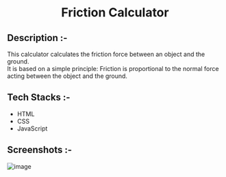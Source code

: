 # <p align="center">Friction Calculator</p>

## Description :-

This calculator calculates the friction force between an object and the ground.<br>
It is based on a simple principle: Friction is proportional to the normal force acting between the object and the ground.

## Tech Stacks :-

- HTML
- CSS
- JavaScript

## Screenshots :-

![image](https://github.com/user-attachments/assets/a4967faf-d3ce-4f10-8662-342f4e54c712)
